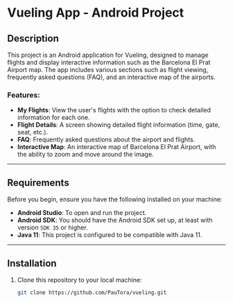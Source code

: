# Vueling App - Android Project

## Description

This project is an Android application for Vueling, designed to manage flights and display interactive information such as the Barcelona El Prat Airport map. The app includes various sections such as flight viewing, frequently asked questions (FAQ), and an interactive map of the airports.

### Features:
- **My Flights**: View the user's flights with the option to check detailed information for each one.
- **Flight Details**: A screen showing detailed flight information (time, gate, seat, etc.).
- **FAQ**: Frequently asked questions about the airport and flights.
- **Interactive Map**: An interactive map of Barcelona El Prat Airport, with the ability to zoom and move around the image.

---

## Requirements

Before you begin, ensure you have the following installed on your machine:

- **Android Studio**: To open and run the project.
- **Android SDK**: You should have the Android SDK set up, at least with version `SDK 35` or higher.
- **Java 11**: This project is configured to be compatible with Java 11.

---

## Installation

1. Clone this repository to your local machine:

   ```bash
   git clone https://github.com/PauTora/vueling.git
